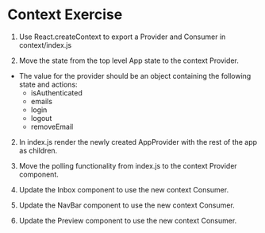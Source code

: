 # Context Exercise

1. Use React.createContext to export a Provider and Consumer in context/index.js

2. Move the state from the top level App state to the context Provider.
  - The value for the provider should be an object containing the following state and actions:
    - isAuthenticated
    - emails
    - login
    - logout
    - removeEmail

2. In index.js render the newly created AppProvider with the rest of the app as children.

3. Move the polling functionality from index.js to the context
Provider component.

4. Update the Inbox component to use the new context Consumer.

5. Update the NavBar component to use the new context Consumer.

6. Update the Preview component to use the new context Consumer.
